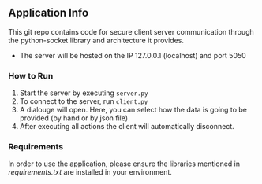 ## Application Info
This git repo contains code for secure client server communication through the python-socket library and architecture it provides.
- The server will be hosted on the IP 127.0.0.1 (localhost) and port 5050

### How to Run
1. Start the server by executing `server.py`
2. To connect to the server, run `client.py`
3. A dialouge will open. Here, you can select how the data is going to be provided (by hand or by json file)
4. After executing all actions the client will automatically disconnect.
    

### Requirements
In order to use the application, please ensure the libraries mentioned in *requirements.txt* are installed in your environment.
